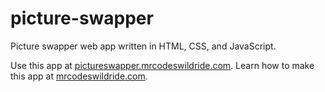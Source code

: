 # picture-swapper

Picture swapper web app written in HTML, CSS, and JavaScript.

Use this app at [pictureswapper.mrcodeswildride.com](https://pictureswapper.mrcodeswildride.com/).
Learn how to make this app at [mrcodeswildride.com](https://www.mrcodeswildride.com/).